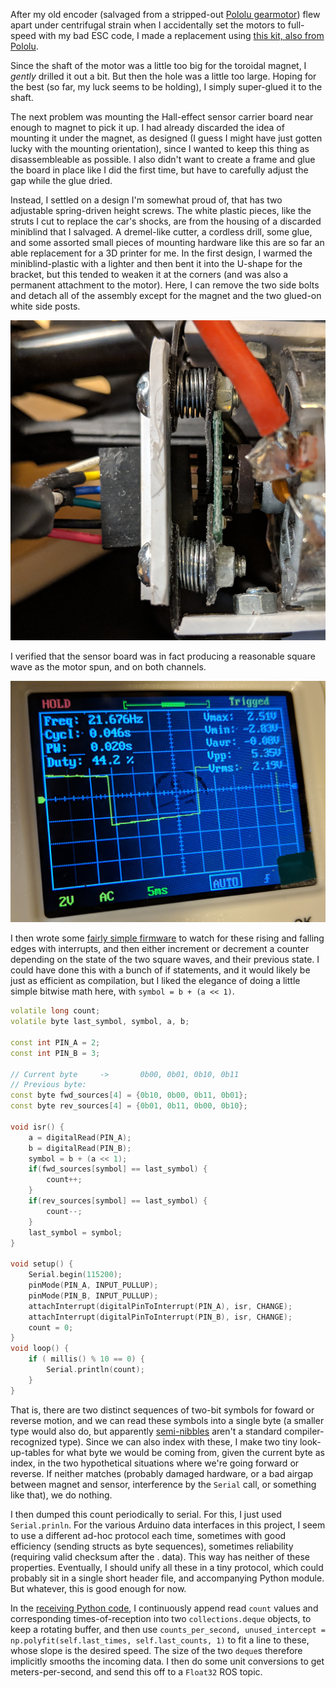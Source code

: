 After my old encoder (salvaged from a stripped-out [Pololu gearmotor](https://www.pololu.com/product/3207)) flew apart under centrifugal strain when I accidentally set the motors to full-speed with my bad ESC code, I made a replacement using [this kit, also from Pololu](https://www.amazon.com/dp/B07K8WHKWX).

Since the shaft of the motor was a little too big for the toroidal magnet, I *gently* drilled it out a bit. But then the hole was a little too large. Hoping for the best (so far, my luck seems to be holding), I simply super-glued it to the shaft.

The next problem was mounting the Hall-effect sensor carrier board near enough to magnet to pick it up. I had already discarded the idea of mounting it under the magnet, as designed (I guess I might have just gotten lucky with the mounting orientation), since I wanted to keep this thing as disassembleable as possible. I also didn't want to create a frame and glue the board in place like I did the first time, but have to carefully adjust the gap while the glue dried.

Instead, I settled on a design I'm somewhat proud of, that has two adjustable spring-driven height screws. The white plastic pieces, like the struts I cut to replace the car's shocks, are from the housing of a discarded miniblind that I salvaged. A dremel-like cutter, a cordless drill, some glue, and some assorted small pieces of mounting hardware like this are so far an able replacement for a 3D printer for me. In the first design, I warmed the miniblind-plastic with a lighter and then bent it into the U-shape for the bracket, but this tended to weaken it at the corners (and was also a permanent attachment to the motor). Here, I can remove the two side bolts and detach all of the assembly except for the magnet and the two glued-on white side posts.

![encoder_adjustable](encoder_adjustable.jpg)

I verified that the sensor board was in fact producing a reasonable square wave as the motor spun, and on both channels.

![oscilloscope-crop](oscilloscope-crop.jpg)

I then wrote some [fairly simple firmware](https://github.com/tsbertalan/gudrun/blob/b4e12fda30f60cfaba28d79f4093eb3874b4b65c/src/gudrun_motor/encoder/encoder.ino) to watch for these rising and falling edges with interrupts, and then either increment or decrement a counter depending on the state of the two square waves, and their previous state. I could have done this with a bunch of if statements, and it would likely be just as efficient as compilation, but I liked the elegance of doing a little simple bitwise math here, with `symbol = b + (a << 1)`.

```c++
volatile long count;
volatile byte last_symbol, symbol, a, b;

const int PIN_A = 2;
const int PIN_B = 3;

// Current byte     ->       0b00, 0b01, 0b10, 0b11
// Previous byte:
const byte fwd_sources[4] = {0b10, 0b00, 0b11, 0b01};
const byte rev_sources[4] = {0b01, 0b11, 0b00, 0b10};

void isr() {
	a = digitalRead(PIN_A);
	b = digitalRead(PIN_B);
	symbol = b + (a << 1);
	if(fwd_sources[symbol] == last_symbol) {
		count++;
	}
	if(rev_sources[symbol] == last_symbol) {
		count--;
	}
	last_symbol = symbol;	
}

void setup() {
	Serial.begin(115200);
	pinMode(PIN_A, INPUT_PULLUP);
	pinMode(PIN_B, INPUT_PULLUP);
	attachInterrupt(digitalPinToInterrupt(PIN_A), isr, CHANGE);
	attachInterrupt(digitalPinToInterrupt(PIN_B), isr, CHANGE);
	count = 0;
}
void loop() {
	if ( millis() % 10 == 0) {
		Serial.println(count);
	}
}
```
That is, there are two distinct sequences of two-bit symbols for foward or reverse motion, and we can read these symbols into a single byte (a smaller type would also do, but apparently [semi-nibbles](https://en.wikipedia.org/wiki/Units_of_information#Obsolete_and_unusual_units) aren't a standard compiler-recognized type). Since we can also index with these, I make two tiny look-up-tables for what byte we would be coming from, given the current byte as index, in the two hypothetical situations where we're going forward or reverse. If neither matches (probably damaged hardware, or a bad airgap between magnet and sensor, interference by the `Serial` call, or something like that), we do nothing.

I then dumped this count periodically to serial. For this, I just used `Serial.prinln`. For the various Arduino data interfaces in this project, I seem to use a different ad-hoc protocol each time, sometimes with good efficiency (sending structs as byte sequences), sometimes reliability (requiring valid checksum after the . data). This way has neither of these properties. Eventually, I should unify all these in a tiny protocol, which could probably sit in a single short header file, and accompanying Python module. But whatever, this is good enough for now.

In the [receiving Python code](https://github.com/tsbertalan/gudrun/blob/b4e12fda30f60cfaba28d79f4093eb3874b4b65c/src/gudrun_motor/listen_to_encoder.py), I continuously append read `count` values and corresponding times-of-reception into two `collections.deque` objects, to keep a rotating buffer, and then use `counts_per_second, unused_intercept = np.polyfit(self.last_times, self.last_counts, 1)` to fit a line to these, whose slope is the desired speed. The size of the two `deque`s therefore implicitly smooths the incoming data. I then do some unit conversions to get meters-per-second, and send this off to a `Float32` ROS topic.

